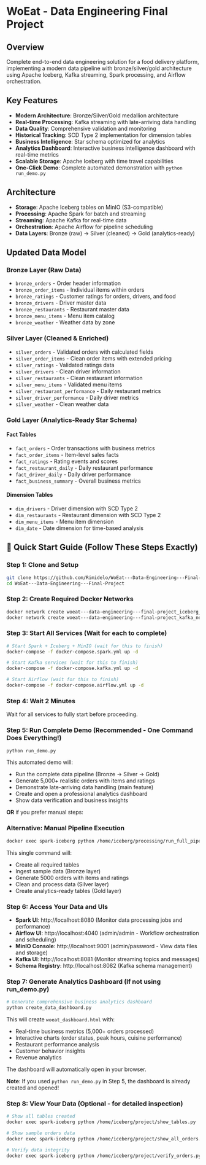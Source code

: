 # WoEat - Data Engineering Final Project

## Overview
Complete end-to-end data engineering solution for a food delivery platform, implementing a modern data pipeline with bronze/silver/gold architecture using Apache Iceberg, Kafka streaming, Spark processing, and Airflow orchestration.

## Key Features
- **Modern Architecture**: Bronze/Silver/Gold medallion architecture
- **Real-time Processing**: Kafka streaming with late-arriving data handling
- **Data Quality**: Comprehensive validation and monitoring
- **Historical Tracking**: SCD Type 2 implementation for dimension tables
- **Business Intelligence**: Star schema optimized for analytics
- **Analytics Dashboard**: Interactive business intelligence dashboard with real-time metrics
- **Scalable Storage**: Apache Iceberg with time travel capabilities
- **One-Click Demo**: Complete automated demonstration with `python run_demo.py`

## Architecture
- **Storage**: Apache Iceberg tables on MinIO (S3-compatible)
- **Processing**: Apache Spark for batch and streaming
- **Streaming**: Apache Kafka for real-time data
- **Orchestration**: Apache Airflow for pipeline scheduling
- **Data Layers**: Bronze (raw) → Silver (cleaned) → Gold (analytics-ready)

## Updated Data Model

### Bronze Layer (Raw Data)
- `bronze_orders` - Order header information
- `bronze_order_items` - Individual items within orders
- `bronze_ratings` - Customer ratings for orders, drivers, and food
- `bronze_drivers` - Driver master data
- `bronze_restaurants` - Restaurant master data  
- `bronze_menu_items` - Menu item catalog
- `bronze_weather` - Weather data by zone

### Silver Layer (Cleaned & Enriched)
- `silver_orders` - Validated orders with calculated fields
- `silver_order_items` - Clean order items with extended pricing
- `silver_ratings` - Validated ratings data
- `silver_drivers` - Clean driver information
- `silver_restaurants` - Clean restaurant information
- `silver_menu_items` - Validated menu items
- `silver_restaurant_performance` - Daily restaurant metrics
- `silver_driver_performance` - Daily driver metrics
- `silver_weather` - Clean weather data

### Gold Layer (Analytics-Ready Star Schema)
#### Fact Tables
- `fact_orders` - Order transactions with business metrics
- `fact_order_items` - Item-level sales facts
- `fact_ratings` - Rating events and scores
- `fact_restaurant_daily` - Daily restaurant performance
- `fact_driver_daily` - Daily driver performance
- `fact_business_summary` - Overall business metrics

#### Dimension Tables
- `dim_drivers` - Driver dimension with SCD Type 2
- `dim_restaurants` - Restaurant dimension with SCD Type 2
- `dim_menu_items` - Menu item dimension
- `dim_date` - Date dimension for time-based analysis

## 🚀 Quick Start Guide (Follow These Steps Exactly)

### Step 1: Clone and Setup
```bash
git clone https://github.com/Rimidelo/WoEat---Data-Engineering---Final-Project
cd WoEat---Data-Engineering---Final-Project
```

### Step 2: Create Required Docker Networks
```bash
docker network create woeat---data-engineering---final-project_iceberg_net
docker network create woeat---data-engineering---final-project_kafka_net
```

### Step 3: Start All Services (Wait for each to complete)
```bash
# Start Spark + Iceberg + MinIO (wait for this to finish)
docker-compose -f docker-compose.spark.yml up -d

# Start Kafka services (wait for this to finish)
docker-compose -f docker-compose.kafka.yml up -d

# Start Airflow (wait for this to finish)
docker-compose -f docker-compose.airflow.yml up -d
```

### Step 4: Wait 2 Minutes
Wait for all services to fully start before proceeding.

### Step 5: Run Complete Demo (Recommended - One Command Does Everything!)
```bash
python run_demo.py
```

This automated demo will:
- Run the complete data pipeline (Bronze → Silver → Gold)
- Generate 5,000+ realistic orders with items and ratings
- Demonstrate late-arriving data handling (main feature)
- Create and open a professional analytics dashboard
- Show data verification and business insights

**OR** if you prefer manual steps:

### Alternative: Manual Pipeline Execution
```bash
docker exec spark-iceberg python /home/iceberg/processing/run_full_pipeline.py
```

This single command will:
- Create all required tables
- Ingest sample data (Bronze layer)
- Generate 5000 orders with items and ratings
- Clean and process data (Silver layer)
- Create analytics-ready tables (Gold layer)

### Step 6: Access Your Data and UIs
- **Spark UI**: http://localhost:8080 (Monitor data processing jobs and performance)
- **Airflow UI**: http://localhost:4040 (admin/admin - Workflow orchestration and scheduling)
- **MinIO Console**: http://localhost:9001 (admin/password - View data files and storage)
- **Kafka UI**: http://localhost:8081 (Monitor streaming topics and messages)
- **Schema Registry**: http://localhost:8082 (Kafka schema management)

### Step 7: Generate Analytics Dashboard (If not using run_demo.py)
```bash
# Generate comprehensive business analytics dashboard
python create_data_dashboard.py
```
This will create `woeat_dashboard.html` with:
- Real-time business metrics (5,000+ orders processed)
- Interactive charts (order status, peak hours, cuisine performance)
- Restaurant performance analysis
- Customer behavior insights
- Revenue analytics

The dashboard will automatically open in your browser.

**Note**: If you used `python run_demo.py` in Step 5, the dashboard is already created and opened!

### Step 8: View Your Data (Optional - for detailed inspection)
```bash
# Show all tables created
docker exec spark-iceberg python /home/iceberg/project/show_tables.py

# Show sample orders data
docker exec spark-iceberg python /home/iceberg/project/show_all_orders.py

# Verify data integrity
docker exec spark-iceberg python /home/iceberg/project/verify_orders.py
```


